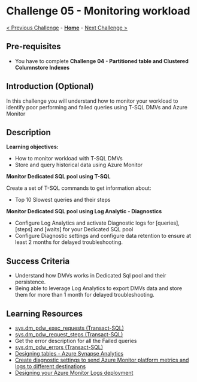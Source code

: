 # Challenge 05 - Monitoring workload

[< Previous Challenge](./Challenge-04.md) - **[Home](../README.md)** - [Next Challenge >](./Challenge-06.md)

## Pre-requisites
- You have to complete **Challenge 04 - Partitioned table and Clustered Columnstore Indexes**

## Introduction (Optional)

In this challenge you will understand how to monitor your workload to identify poor performing and failed queries using T-SQL DMVs and Azure Monitor

## Description

**Learning objectives:**
- How to monitor workload with T-SQL DMVs
- Store and query historical data using Azure Monitor

**Monitor Dedicated SQL pool using T-SQL**

Create a set of T-SQL commands to get information about:
- Top 10 Slowest queries and their steps


**Monitor Dedicated SQL pool using Log Analytic - Diagnostics**

- Configure Log Analytics and activate Diagnostic logs for [queries], [steps] and [waits] for your Dedicated SQL pool
- Configure Diagnostic settings and configure data retention to ensure at least 2 months for delayed troubleshooting. 

## Success Criteria

- Understand how DMVs works in Dedicated Sql pool and their persistence.
- Being able to leverage Log Analytics to export DMVs data and store them for more than 1 month for delayed troubleshooting.


## Learning Resources

- [sys.dm_pdw_exec_requests (Transact-SQL)](https://docs.microsoft.com/en-us/sql/relational-databases/system-dynamic-management-views/sys-dm-pdw-exec-requests-transact-sql?view=aps-pdw-2016-au7)
- [sys.dm_pdw_request_steps (Transact-SQL)](https://docs.microsoft.com/en-us/sql/relational-databases/system-dynamic-management-views/sys-dm-pdw-request-steps-transact-sql?view=aps-pdw-2016-au7)
- Get the error description for all the Failed queries
- [sys.dm_pdw_errors (Transact-SQL)](https://docs.microsoft.com/en-us/sql/relational-databases/system-dynamic-management-views/sys-dm-pdw-errors-transact-sql?view=aps-pdw-2016-au7)
- [Designing tables - Azure Synapse Analytics](https://docs.microsoft.com/en-us/azure/synapse-analytics/sql-data-warehouse/sql-data-warehouse-tables-overview#table-size-queries)
- [Create diagnostic settings to send Azure Monitor platform metrics and logs to different destinations](https://docs.microsoft.com/en-us/azure/azure-monitor/essentials/diagnostic-settings?WT.mc_id=Portal-Microsoft_Azure_Monitoring&tabs=CMD)
- [Designing your Azure Monitor Logs deployment](https://docs.microsoft.com/en-us/azure/azure-monitor/logs/design-logs-deployment)
